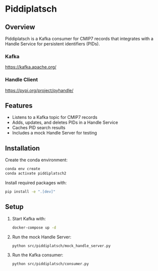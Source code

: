 # Piddiplatsch

## Overview
Piddiplatsch is a Kafka consumer for CMIP7 records that integrates with a Handle Service for persistent identifiers (PIDs).

### Kafka

https://kafka.apache.org/

### Handle Client

https://pypi.org/project/pyhandle/


## Features
- Listens to a Kafka topic for CMIP7 records
- Adds, updates, and deletes PIDs in a Handle Service
- Caches PID search results
- Includes a mock Handle Server for testing

## Installation

Create the conda environment:
```sh
conda env create
conda activate piddiplatsch2
```

Install required packages with:
```sh
pip install -e ".[dev]"
```

## Setup
1. Start Kafka with:
   ```sh
   docker-compose up -d
   ```

2. Run the mock Handle Server:
   ```sh
   python src/piddiplatsch/mock_handle_server.py
   ```

3. Run the Kafka consumer:
   ```sh
   python src/piddiplatsch/consumer.py
   ```


